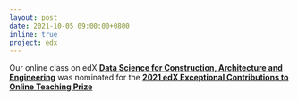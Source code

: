```yaml
---
layout: post
date: 2021-10-05 09:00:00+0800
inline: true
project: edx
---
```


Our online class on edX [**Data Science for Construction, Architecture and Engineering**](https://learning.edx.org/course/course-v1:NUS+DSBE001x+3T2020/home) was nominated for the [**2021 edX Exceptional Contributions to Online Teaching Prize**](https://press.edx.org/celebrating-the-2021-edx-prize-finalists)
